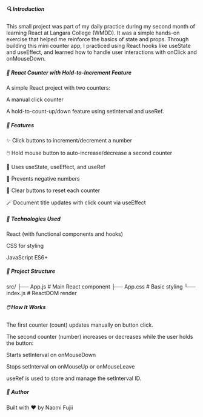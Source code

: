 ##### 🔍 Introduction
This small project was part of my daily practice during my second month of learning React at Langara College (WMDD).
It was a simple hands-on exercise that helped me reinforce the basics of state and props.
Through building this mini counter app, I practiced using React hooks like useState and useEffect,
and learned how to handle user interactions with onClick and onMouseDown.

#####  🧮 React Counter with Hold-to-Increment Feature
A simple React project with two counters:

A manual click counter

A hold-to-count-up/down feature using setInterval and useRef.

#####  🚀 Features
✨ Click buttons to increment/decrement a number

🖱️ Hold mouse button to auto-increase/decrease a second counter

🧠 Uses useState, useEffect, and useRef

🎯 Prevents negative numbers

🧹 Clear buttons to reset each counter

🪄 Document title updates with click count via useEffect

##### 🔧 Technologies Used
React (with functional components and hooks)

CSS for styling

JavaScript ES6+

#####  📂 Project Structure

src/
├── App.js          # Main React component
├── App.css         # Basic styling
└── index.js        # ReactDOM render


#####  🖱️ How It Works
The first counter (count) updates manually on button click.

The second counter (number) increases or decreases while the user holds the button:

Starts setInterval on onMouseDown

Stops setInterval on onMouseUp or onMouseLeave

useRef is used to store and manage the setInterval ID.


##### 🙌 Author
Built with ❤️ by Naomi Fujii
